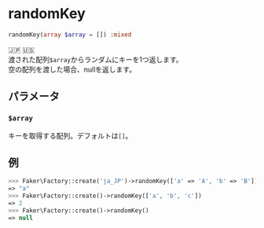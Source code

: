 # randomKey
```php
randomKey(array $array = []) :mixed
```
:jp: :us:  
渡された配列`$array`からランダムにキーを1つ返します。  
空の配列を渡した場合、nullを返します。

## パラメータ
### `$array`
キーを取得する配列。デフォルトは`[]`。

## 例
```php
>>> Faker\Factory::create('ja_JP')->randomKey(['a' => 'A', 'b' => 'B'])
=> "a"
>>> Faker\Factory::create()->randomKey(['a', 'b', 'c'])
=> 2
>>> Faker\Factory::create()->randomKey()
=> null
```
